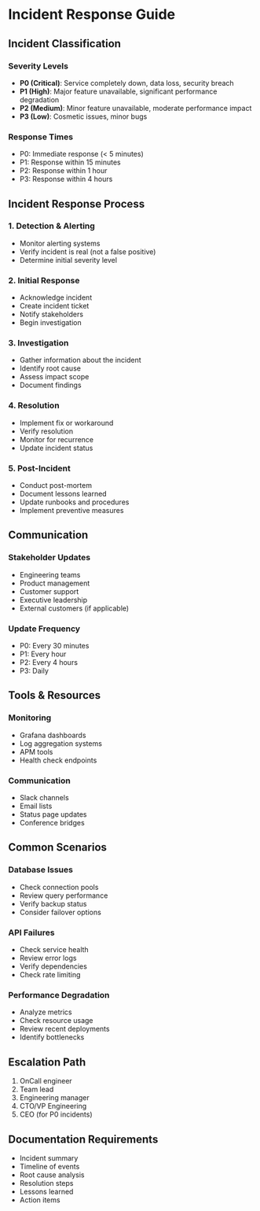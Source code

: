 # Incident Response Guide

## Incident Classification

### Severity Levels
- **P0 (Critical)**: Service completely down, data loss, security breach
- **P1 (High)**: Major feature unavailable, significant performance degradation
- **P2 (Medium)**: Minor feature unavailable, moderate performance impact
- **P3 (Low)**: Cosmetic issues, minor bugs

### Response Times
- P0: Immediate response (< 5 minutes)
- P1: Response within 15 minutes
- P2: Response within 1 hour
- P3: Response within 4 hours

## Incident Response Process

### 1. Detection & Alerting
- Monitor alerting systems
- Verify incident is real (not a false positive)
- Determine initial severity level

### 2. Initial Response
- Acknowledge incident
- Create incident ticket
- Notify stakeholders
- Begin investigation

### 3. Investigation
- Gather information about the incident
- Identify root cause
- Assess impact scope
- Document findings

### 4. Resolution
- Implement fix or workaround
- Verify resolution
- Monitor for recurrence
- Update incident status

### 5. Post-Incident
- Conduct post-mortem
- Document lessons learned
- Update runbooks and procedures
- Implement preventive measures

## Communication

### Stakeholder Updates
- Engineering teams
- Product management
- Customer support
- Executive leadership
- External customers (if applicable)

### Update Frequency
- P0: Every 30 minutes
- P1: Every hour
- P2: Every 4 hours
- P3: Daily

## Tools & Resources

### Monitoring
- Grafana dashboards
- Log aggregation systems
- APM tools
- Health check endpoints

### Communication
- Slack channels
- Email lists
- Status page updates
- Conference bridges

## Common Scenarios

### Database Issues
- Check connection pools
- Review query performance
- Verify backup status
- Consider failover options

### API Failures
- Check service health
- Review error logs
- Verify dependencies
- Check rate limiting

### Performance Degradation
- Analyze metrics
- Check resource usage
- Review recent deployments
- Identify bottlenecks

## Escalation Path

1. OnCall engineer
2. Team lead
3. Engineering manager
4. CTO/VP Engineering
5. CEO (for P0 incidents)

## Documentation Requirements

- Incident summary
- Timeline of events
- Root cause analysis
- Resolution steps
- Lessons learned
- Action items

